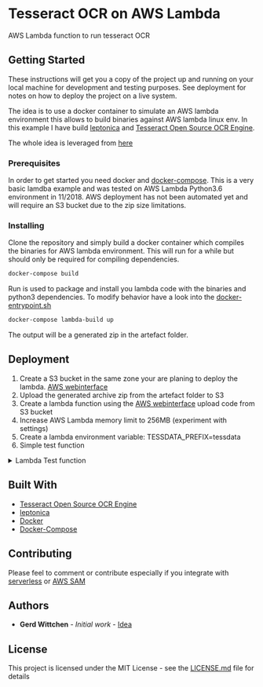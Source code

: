 # Tesseract OCR on AWS Lambda

AWS Lambda function to run tesseract OCR

## Getting Started

These instructions will get you a copy of the project up and running on your local machine for development and testing purposes. See deployment for notes on how to deploy the project on a live system.

The idea is to use a docker container to simulate an AWS lambda environment this allows to build binaries against AWS lambda linux env.
In this example I have build [leptonica](http://www.leptonica.com/) and [Tesseract Open Source OCR Engine](https://github.com/tesseract-ocr/tesseract).

The whole idea is leveraged from [here](https://gist.github.com/barbolo/e59aa45ec8e425a26ec4da1086acfbc7)

### Prerequisites

In order to get started you need docker and [docker-compose](https://docs.docker.com/compose/install/#prerequisites).
This is a very basic lamdba example and was tested on AWS Lambda Python3.6 environment in 11/2018.
AWS deployment has not been automated yet and will require an S3 bucket due to the zip size limitations.

### Installing

Clone the repository and simply build a docker container which compiles the binaries for AWS lambda environment.
This will run for a while but should only be required for compiling dependencies.

```bash
docker-compose build
```

Run is used to package and install you lambda code with the
binaries and python3 dependencies. To modify behavior have a look into the [docker-entrypoint.sh](https://github.com/gwittchen/lambda-ocr/blob/master/docker-entrypoint.sh)

```bash
docker-compose lambda-build up
```

The output will be a generated zip in the artefact folder.

## Deployment

1. Create a S3 bucket in the same zone your are planing to deploy the lambda. [AWS webinterface](https://aws.amazon.com/console/)
2. Upload the generated archive zip from the artefact folder to S3
3. Create a lambda function using the [AWS webinterface](https://aws.amazon.com/console/) upload code from S3 bucket
4. Increase AWS Lambda memory limit to 256MB (experiment with settings)
5. Create a lambda environment variable: TESSDATA_PREFIX=tessdata
6. Simple test function
<details><summary>Lambda Test function</summary>
<p>

#### Lambda Test function

```json
{
  "image64": "/9j/4AAQSkZJRgABAQAAAQABAAD/2wCEAAkGBxITEhUTExMVFhUWGB0XGRYY\nGB4YGRYYGR8dIxgeFxgYHSggGxslIiAZITEhJisrLi4xGB8zODMsNygtLisB\nCgoKBQUFDgUFDisZExkrKysrKysrKysrKysrKysrKysrKysrKysrKysrKysr\nKysrKysrKysrKysrKysrKysrK//AABEIAFMCWAMBIgACEQEDEQH/xAAcAAEA\nAgIDAQAAAAAAAAAAAAAABwgFBgECBAP/xABPEAABAwIEAwUFAwgFBw0BAAAB\nAgMRAAQFEiExBgdBEyJRYXEIFDKBkSNCUhUzVGJykpOhFySisdE1U3Sz0+Hw\nGCVjZXOCg5SywcPS4xb/xAAUAQEAAAAAAAAAAAAAAAAAAAAA/8QAFBEBAAAA\nAAAAAAAAAAAAAAAAAP/aAAwDAQACEQMRAD8AnGlKUClKUClfC8vG2klbi0oS\nN1KISPqdK+rawRI1B2Pj6eVB2pSlApSlApXRbgAJJgDUk6ACtfv+O8NZWW3L\nxlKxEjNMSJG0jag2OlY7CMctrlGe3eQ6kzqkzsYOm41rIA0HNKUoFKV0dcCQ\nVKIAG5JgD1JoO9K1nGePsNtkqLt21KdChCg45PTuIkj5wK8eD80cKuFZU3Ib\nVpo8C1M+BXAJG2/Sg3KlcJM1zQKUpQKUpQKV8rm4Q2hS3FJQhIlSlEJSkDck\nnQAeNYhvjHDlEJTfWhUTASH2ySTsAArUmgzlK4Sqa5oFKV1WuKDtStRRzNwg\nqUn31vuxJIUAZ/CcsK+Vd/6ScJ/Tmfqf8KDa6Vq6OYmFGSL5jQTquNPIHc+Q\n1rp/SThP6cz9T/hQbXSvHhOJs3LSXmFhxtU5VjYwSDHoQR8q9lApSlApSsBx\nNxlZWCQbl4IJnKgAqWqPBKdY8zp50GfpUS4vzzskz2LLzpKCQSA2M/3QZk5T\nqSoT00MmOmCc8Gn7hhgWbiS86hvMXQQkrUEzGXUCaCXaUpQKVpWMc0sMtnVs\nuOr7RtRSsBpZykCd4g+Gk712seaWEuJze9pR0KXEqQoH0I89xIoNzpUfX3OP\nCW1lHauOR95tsqSfQmJr4f024T4v/wAL/fQSRSo7Z5z4SoiXHkzOpaVGn7Mn\nyrceG8cavbdFyzm7NzNlzCD3VFJkdNUmgydKUoFKxHEnEtrYtdrcuBCdgN1r\nPghA1UfTbc6VFmI8/mwVBqyWqFEArdCQU66wEmDtprQTVSoFZ5+OZhmskZZ1\nh0zl6xKYnaPTz0lvhHi62xBrtbdSjBhSVCFIVAMEdd9xI86DP0pSgUpXxvLt\nDSC44pKEJEqWohKUjxJOgFB9qVDfE/PNltSkWbBeIMdqs5Wz5pSO8obfhrCW\nPP18K+2s2lJ0/NrUgjx+LMD6aetBP9K03gnmNZ4iAlBLb0E9iv4iBuW1bLHp\nqI1ArcQaDmlKUClKjnmNzTt7BPZsFD9zI7gMoQNCe0KToY2A+dBI1KrY5zzx\nMkwi2AnQdmowPCc+tbnwBzmTcOBm+ShpSiAh1OjZMbOZichJ2MxrBiNQmCld\nUKBEjau1ApSlApSlBFvG3OFuxuXbZNst1bUAqKwhMqAOkAkiDv49OtR1inOj\nFHSS2pthPQIbCiJGgKnM0nroBUs4xypsbq9cu3y6vtCCpvPlRISEj4QF9PxC\ns/gnBeH2sdhaMoVEZsudcftrlX8/DwoKmYpidxcr7R95x1XRTi1Kj0mYE9Bp\nVteBFTh1mcoT/V2u6JAHcToJ1qDfaH/ymj/RUf6xyp14JtS1h9o2dSlhsEyT\nJyiYmgzVKUoFa/xpxYxh1uX3pOuVCB8Ti40A8PM9K2CoP9pRlZFkoIVkSXgV\nxKQpXZwD4GEk+cHwNBofGnHV5iy0tkZWysdnbo1lRgCTErUTt57CsjgfJnFH\ntXA0wJiHFyrbcJbnrpqQa37kDwwlFsq7dYKXlLUltapB7GEQUpOglQX3okx4\nVLgSPCgqnxNy8xLDVh4oKkNkLD7JKggpMgnTMgiAZIjzrb+XfNu594QxfOdq\n24oIS4QlKm1E6E5QMySSkGdRU9uIBBBAMiIPUeB8qrRzm4MZw+4aUwCll9Kj\nlJkJcSrvBJjRMKRA1jWgsyDXNalyqxY3OF2zijKwjs1EnMZaJRJPiQkK1/FW\n20GN4jxFVvbPPpbLhabUsIBgqygmJ/49DVb+IONsUxgptkoMHXsWEqGbYSvv\nEkDzgCfSrPvNhQKSAQdCCJBB3BB3FYnhvhe0sUqTaspbCzmVBKiT5lRJjwGw\n1oK/YPyYxRxaA6lDCD8SlLSspHXuIMk76aDTenFnKC+s2S8lSLhKZzBuQpCY\n+LKdx0IEnUb1ZmKGgrhyr5lvWrzdtcuKct3FpTmWpRLEgJTlKjo3tKdgASI1\nmx6TVX+d2BsWuJZWEBtDjSXSkfDnUpQUR4DQGPOrA8AXrj2HWjrhlamUFRiJ\nMbx57+HXSg2ClKUCuCa5rTuaHGH5OsytBSX1nI0lXj95UDcJGvhMDrQaFz+4\ntVphrUQpKVvEg/iSWgkztoSdD0qGrBlSLlpKwQoOIkHQ6kEaHyqR+U3CS8Su\nVXt4S402vv8AaDP7w4Qe6So/CnukyDuBWsY2rtsdWMpGa+yQnvHR3L3ZgTpo\nNulBbOKV1Qa7UCvLijHaNOI/GhSfGMwI2677V6q8WNOZbd5UTlbWcp2MJOho\nKicH8POX90i2bUlKlBRzK+FISCST/d863t7kViOmVy1MiT31iD4fmzp5+dYH\nks4oYxbQYB7QK8x2a9PPWPpVqxQVwa5F4nIBdtgJ1PaLMDxjs9fSvtdciMQE\nZH7ZfjJWmP7Bn/dViaUGtcucCdscPZtXiguN55KCSnvuLUIJAOyh0rZaUoFc\nE1zUS8/eKHLe3btWyAbnOHNJPZpyiBrpJO8dDQYLmxzRuE3CrSxcLaWiQ48k\npJWqNUoOuUJ1BO8jpGul8JctsQxAhxKezZWCrtnSQFeYHxKk9YjzrcORnAiH\nx7/coCkpVDCFDulSfiWR1AOgB6gnpU8oQAAAIjYeHpQQ5g/IRgJ/rVy4tcjR\noBCPMHMFE+oy1mLDkpYNPofQ9cgtuJcQnMiAUkKAJyZiJG8gx9ak2lBwBXNK\nUFTeYrZXjN0gGM1xl9Jgf8elSDccgl65L4EaQFsnymSF+saV7OIOUFzcYg7d\ni4ZSlbwcAIUVASPKJ0qZBQQpY8gU5Ptr05j0bbGUbdVGT6wPSvo7yBZ0y3rm\n+stpMiDtroZj5TU0V5cVvEssuurMJbQpZMgaJBO506UFSeNcATYXSrVL4eKE\npKlBOQJUROUiTqBBn9boRVk+VGGuW+E2rTohYSpRHh2i1LAPgQFCR0M1XDhb\nC1X+JtNwtxLr2dwq1UW82ZZWR1ImT4mrctpgRAHkKDvXixjEm7Zlb7pyttpK\n1HfQeXU9APE17a1bmeB+SryQCOxVuY16GfEGCB1260Fb7t65xfEVFOda33IS\nDJDTalQkEDZCAdfTzqY8I5F2CEDt3HnlwJIUG0g9coSJj1JrRfZ4cP5SdSIh\nVusnQdFojXeNasenYUEXYryQw9TSgwXWnI7qyvOmemZJHw+Ma1CuEXr2FYkl\nxaDnYcIWjVOZOoVG0gjUE6HQ1bs1X/2jGmk3dspKYcU0orVA7wCoR6kd/fyo\nJ8tXwtCVp1SoAg+IIkfyr61qXKjN+SbPMtSj2WhMaCTlSIGwEAeQrbaBVdOe\n3F5ubgWTRUG7ZR7SdAt308EiQD5nyqxDjgSCSYAEn0G9VS4PKbzGmVOiQ7dF\nxQ6HvFYGvSQBB6UEh8A8mG1sh7EQvMoApYSrLkHTtCNcx10B0B8dtqv+TOEr\nQUoZW0rotDq1EfJxSkn6VIQrmgqZxvwHdYa6e0BWxplfSkhBnYH8KpB0nzFT\nnyi44GIW/ZuSLhgJSsk/nAZAWIAAkgyOn0raeLMGRd2b9uoA9oggT0Xug/JQ\nSflVbuUV+7b4swhMAuKLLiT+FWqhp1BSk+ooLUUpSg0fnDxD7nhzmUqDr32L\nZSNirVRJOwyhVQjyp4G/Kb6g4oi3ZAUvLupSicqASIE6knXQecjOe0Ti613r\nVtshlrOB4rcJkn5BIHz8alXlDw+mzw1kCCp9IuFqGklxIKQPJKco9QT1oMl/\n/C4Zlye4WsRH5lGb9+M0+c1CPNDleqwCrm3VmtJAIUe+1mMAE/eRMAHfUTO9\nWRrG8R4ULq1ft1bOtqRPgVDQ6g7GD8qCO+RvGouGRYuk9swjuaGFMJyga7Zk\nyBHgRHlK1VT5ZYkbLF2A4Snvm3cA1+KUwY0Iz5T8pq1SDpQdqUpQKUpQKUpQ\nVw9oj/KaP9FR/rHKsBw+f6rb/wDYt/8ApFQp7SVqlL9o6IzLbcQdNw2pJTJ6\n/GalHle2pOE2QUZPYpO891Wqf7JA8tqDaaUpQK4iuaUHEVzSlANQP7SGIJLt\noyFAlCVuEfeGcpCZ9cp+lStxrxYzh9up50gq1Dbcwp1X4U7/ADMafSa/cNYS\n9juKqceScpUHHyJAQ0CAlCSB8UQgdSEz0JoJn5H2iW8HtyE5VOFxaz1Ue0UE\nqP8A3EoE+AFb5XxtLZDaEttpCUJASlKRASkbAAbAV9qBSlKDia+N7dttNrcc\nWEIQkqUomAkDck1FvPLjC9sFWotHg32gcK+4hc5ckfnEmNzt41CfEHF9/fQL\nm4W6AZCICUTtORACZ84mgy3MjHVYjia1tQpGYMMxstKSQkgkD4iSdds0dKsx\nwjh6reytmF/G0y2hWs95KQFa+tQLyPfw1t9S7xaUPpILBdMNjfMUkmO02ifl\nrNWPRHSg7UpXBNB8MQu0MtrdcUEobSVqUdglIkn6VWbHb57HsWSlrMELORoK\nkhttO61JExOqj5wJrceePHx72HW6o/SFDwI/NajzBJHkPGti5NcAKsWzc3AI\nuHkZcsn7JskHKRMFSoSTO2UAdZDfMCwlu0t2mGkgJbSEiBEkbk+ZMk+pqq/E\nDQRjLqUBaQm8MZiSr85vJ1M7gnWCKtyaqNiCe0xpY1VnviBESQXiBE6ek6UF\nuQK5rgGuaBXyuUJKFBQBSQQQdiCNZ8q+teTFlqDDpQJUG1lIiZUEmBHX0oKp\ncrGyrFrMJmQ6FaGNEglX8gdOu1WKxXmRhdsoocu2ypJylKJcKTrIPZgxER5V\nWbhvhW8vXMlvbrX4mMqE/tLVoP7/AFqUML5CLISbm7CTrKGkZo00hxRE/u0G\n3v8AOvCUmAt1Q/Elox/ag/yrb+HuKLO9TmtrhtzrlBhY/aQYUPpURX/IBWvY\n3o6aONEdNe8lRnXyqN8Vwu9wm8CVZmnWzmbdTspIPxIPVJ6g+JBFBb6lapy4\n4wRiVoHdA8iEPIGwXG6RJ7itx8x0ra6Dgmqt8ycS/KGMrQFdwOJtmzGgCVZV\nGBqe+VHzqz167kQpcTlSVR6Amqm8u7xhGIJurtwZWQu4ObvKdcQCUJTm0LhV\nBEkajeYoLPcL4UixtGrfOCllEFZASCd1KPQak9frXgHMbCc2X35mZjcx+9ER\n57VA2PYliONXa1MtPKaUrs0NJns0pTKkhxU5M0d4kn00ArIK5H4pGabaYnL2\nipmNtURPzjzoLFWGIMvoDjLqHEHZSFBST80mK9NVCxPDMRwp4JWHrZaphbay\nkLSN8q2zBGvj97UCp65R8di/t+ycM3LISFkkS6CSAtIGvhm03I8aCQ6UpQKU\npQKjbnvjqrfDi02sBdwsNkdS3BLkeEwBP6xqSFGqs818fVfYo6EAlLR92bSB\nJVkJzRB7xUsqiNxloNy9nDCjmurpSdgllCuhJlTgHpDf1qdawHAmC+52Fvbk\nALQjvwSQXFSpZk6/ETWfoFebELVLra21CUrSpJ66KEHQ16a6rVFBVLA7+4wL\nE1ZwkqaJadTEhbaoJyEwQSAlQOnSdJqx2Cca4fcpBZumiYBKVKCVpkD4kqgj\ncD1qAubvGLGIPBNu0gobIAuMpDq95GuvZaiARMjSBWJseW+LPNpcRZuFChmS\nSpCZB65VqBE6dKCwvFvMSwsUAuOhxZ1S21C1kTqd8oG+pI2quuI3dzi+IjVS\n1POBKUgFQZbJ0CU9EoGp22JO816neV2MJSSbJcAToptR+QC5J8hWb5V8wkYa\nfd7hlIaUs53QmHkE6HON1pEARuI67UFhcBwxu2t27doHI0kITJkwOpPid/nX\nvr42j6VoStBlKgFJI2KSJBHqK+1BwRVSb95eGYs4toZV29wvKCSQUEmEkq1I\nUhUE+B+dW3qKecHLp2/U0/aISXhKHAVBGZESgydyDI9FDwoJHwXFmbllt9lY\nW2tOYEfzB8CDII6EV7pqpWC8TYlhLy2kKU0Qr7RlxIUgqTpqk9YAGZJBIA1i\ntjxDnfii0kITbtSIlLZUQfEdopQ+oigmDmXxu3htsSFf1hxKgyiCRIgFStNE\npkHXfb0r7y0cKsYtFEyS9JPiTJNZTgvha8xl4uvuLLCVS684TqJlSGp0Cjrt\non6CsbwYlKMbYFt9o2LvK2SfibzEAk6a5NfOgtnSuEmuaCpvMFarvGblKNVL\nuOwSDCe8jK2PlIAmrUYZZpZZaaSIS22lsCSYCAABJ1O25qq3Gea2xm4W33lN\n3ZeTI0KirOAQNwCY+VWutXCpKVKSUkgEpO6SRqPlQfWuq9q7V1XtQVHDQTje\nUAgJv4AO4Ae2PnVuRVS+ZTCWMXuU26SjK6FJAJJCyEqJT1HeJIHSQOlW0FBz\nSlKBSlKBSlKCu/tE3KziDLZJKE26VJT0ClrWFEeZCU/u1MXLNKxhVlnMnsEE\nfskdz+zlqHfaHZjEGlZYzsAFX4oUrcdI018/Kpl5dXaXcMtFoKI7FAIR8KVJ\nSAU7nUEQR4ig2OlKUClKUCtI5kcwWcNbKdF3Kky215HZS42RofMxHnXk5o8x\n28PR2LWRy6XsiZDQ/E4Bv5J0n03hThLhq5xm8UVuEyQt95WpSDP9oxCRsI6A\nCg7YVhOI47dlZKlSe+6qeyZBkhIHTyQPn1NWU4Y4fZsrdDDKYCQAVdVqAEqU\nepJk/M124d4ft7JlLNu2EIG/4ln8S1feV5n5QNK64/xJa2eU3L6GgucuYmVE\nbwACYGk+ooMvSsfgmMsXbfa27qHW5jMgzBG4I3SdRofEVkKBSlKDw4lg1tcQ\nH2GngDIDqEuAE7kBYMH/AArzN8L2KUKQm0t0oXopKWUJCh+sAnWsvSgrlzl5\ndt2Kk3VqlQt1HKpEyGV/dykmcqtd9iInvADe+QfESrixWwtSSq2WEpEQQ0oS\nifGDnE+QrYebmT8k3naRHZiJE9/Mns9uubL84qH/AGeE/wDOLhlWjCtAND3k\nRmPTy86CyNYPjTHhY2bt1kz9llhMxJWpKEyY0EqE+U1nKxvEWEIu7Z22WSlL\nqCgkAEidiJBEigqdgWPhq/TevtB+HVOqQTAWpU6zESFHMNPu1LA9oBv9AX/G\nH+zrLo5E4flAU/dkjchTYn5FowP8dzS65FYerLkeuURAV3kKzRudUaKOm2gj\nagw7nP8ATBiwVPSXhE+f2dRI3jsYgL5Tcn3g3HZ5oGbOVhOaJgGOnSpvPIew\nlJFzdR94S3r+yez7o9QahP8AIyDinuQUrJ737vm0Ksva5J2jNGu0UEmp5+u/\noCNf+mP/ANKmXhzGEXds1ct/C6gKAmcp+8knxSoFJ9K0C75G4av4HLluI0C0\nqEaT8SCddeu5+Vb/AMOYI1ZW7ds1mKGxAKjKjJJJJAAkkk6ADXQCgyVcEVzS\ng4SmK5pSgVpfNjhn36wcSmA419s2T1KAZTJ2zAkesVula/x7iYt8Pu3ZAIZW\nEk/jUkhAjrKiKCE/Z3uVDEHWkqIQtgqUPxKQpOU/LMr61Yyq3+zw2TiTigNE\n26wfKVNx9dashQfC8bzoUiYzJKZ8JEVTrA8BdfvEWYAS6tzszMQggnMT4hIB\nOm8VcsiqtcYtqwzHFuIA+zfTcISklIKVELyabCCUn1NBY3hfhu3sWEsW6SEC\nSZMlSjupR6nb6VmAK+GH3SXWm3U/CtCVjWdFAEajevRQYLjHhhnELZdu7pIl\nKwAVNrGykz8wY3BI61Wvgp52yxlhpChmTdC2WqNFJU4EL0PQiSOo0q17iwkE\nnYCT6CqnYG4H8cZdbBIcv0upEa5C8FSR5J1PhB8KC2dKUoFKUoMZxJi6bS1e\nuVCQ0gryzGYjZM+JMD51WHgTB/fsWaSrMEqdLy8p1SEysgHfcZZ31qWfaC4h\n7GzTap+O5V3vJpsgn5lWUegVXj9nzhpKWVX64K3CptvrkQkws7aKUfPYUExI\nrtSlArQ+dGOuWmGqU0vI44tLSVA5VAGSooI1BgHUbTW+VFvtDMFWHNKCSQh9\nJJBEJBStMmR1JA6akUGiciuDk3Nwq7dBLduoZExKVuwTqf1O6qB1KddKsYna\noj9nC5R7nctT30v5ynqErQgJPzKVfSpdoOCKgj2gOFENKRiDSSFOLCHojLmj\nuK01BMEE9dOu88VD3tF4okWrNsFDMt3OpIUM2RCVRmTvGYgz+r9AynIPGHHs\nN7NQ0t3C2lZM5ge8BqZGUKA8IjwqTaiz2erNSMNWo7OXClJ9AEJ+eoO1SnQK\nUpQYzGOH7W6CRcsNuhJkZ0hUT4E6isJh/LLCGVZkWTZJ6OFTo+SXVKA+lbdX\nnxC9bZbU66tKEJ1UpaglKR5k0Gnc2MdFhhjvZgJU5DDYA0SXAZ0G0ICyPMCo\no9n3CQ7iCnlJBTbtkgmdFr7qCBsdO039a8nNjjEYndttW4UppolDZEntlry9\n4IyzOmUDUmPOKmvlZwz7jYNtrbCH1St3YkqJOUKUN4TAiTGupoNwpSlBVbnR\narbxa4Kk5Q5kcTEwpJQkFQnxUFA+YNWV4YvC9aWzpyy4w2s5dpUkExqdJqHv\naOwpRVa3QR3cqmVr8DOZsHy1XHzrauQ2O9vh/YKUCu1UW95JbV3myfAfEj/w\nxQSXXVe1dq0vm5jy7TDHnGyA4spaSSJ+MwrTb4c0E9aCBMAR+U8bbLvfS/cF\nas+mZtMqynLt3UxpVrUVXX2ebILxBx0x9kwco81qCZBnoMw+dWMoFKUoFKUo\nPNc37Tcdo4hE7ZlhM+kmvgcdtf0lj+Kj/GoI5l8EYre4ncOt2qlo7oQoLQEl\nAAAgqKddCSNwSdxBOFRyZxcpCi02Jjul1MifGNNPWgzvtDYghy5tQhaVBLKj\nCSDGdWhkeIH8qk/ltiNs1hdmhVwyCGUkguJBBV3iCJ3Ex8qhf+hXF/wM/wAU\nV2VyUxWAQGCTuA7qn1JSAfkTQWL/AC7a/pLH8VH+Neq1ukODMhSVJ/EkhQPj\nqKrR/Qpi/wCBn+KKmzlRgLtlh6GHkhLoWtSgCFAyo5TI/Vy0G41F/N7mUbAe\n7W4/rKkhXaaFLKTMGCCFLMHQ6Aa1KFQpzX5b39/fm4tw2Wy2lOq8pBTMyCPO\ngjrhLDkYjeLfv7xtluQt5x1SUlxSj8Ce8nVQSvvD4QPMTP2BY7gto0lm3vLN\nDaegeRJPUqOaVKPiahBHJvFy5kLTaRE9oXU5PTSVT8q9p5GYn0ctTp0cX9NW\n/wDdQT1bcXYe4YbvLZZGpCXkGB+9UW+0Didq8wwlu5Qt5twns0FK5QpOqlKG\nqQIGkwZ1BgRrR5FYn/nbT99z/ZV8LPkliiwSTbohRELcPeAiFAoSrQ67wdNq\nCRPZz/yc/wD6Wv8A1bNSpWm8q+FHcNs1MvKQpxbqnTkJKRISkAFQBOiQdutb\nlQYPjXiAWFm7dFBX2cQkECVKISmSdhJEnwnetT4a5yYe+lIfUbd3KMwWCW83\nglYH94H8q3rGcKZumVMPoDja/iSSQD4aggggwQRqCKh/inkVOZdlcR1DT2vy\nS4kaddx4SdzQTLb37SxKHELExKVBQ+oNYrG+MbC0JFxctIUBOTNmcg7Q2mVa\n+lQAOSuLfgZ/iivpb8k8VKgFBlIO6i5IHySCaDnmrzLViCgxb50Wo3CtC8ZB\nBUOgBAgT5nwEockOGPdbHtiTnuiHCCnKUpTIQnXWdyfXymvhwdyatLVQduF+\n9OJIKQU5G0kfqSc5/a08qk4Cg5pSlArz4hetstqdcUEoQCpSjskDcmvRWG4w\nwT32yftc+QuogK10UCCmY3EgSOokUGCc5q4Rkze9p2nKErzekZfi8qr69irB\nxkXSCQx74l6SDOTtApRgknxMVIFtyCezjtL1vJ1ytkmPIEgT6/z2r3XfIFBV\n9nfKSn9dkLM6zqlxIjbpQbb/AEvYOFZTcneJ7JyPCZy7edbrh96h5tLragpt\naQpKhspJEgioWPs/q6YgPnbkf/N/xFTDw/hYtbZm3CswabS3miJygCYkxO/z\noMhUa84eNbnDBaqtw2e1U5nC0kyEZIAggj4j/KpK CcScKWl8gIumQ4EzlMl\nKkFUTlUkgjZPrFBHWD8+bZUC4tnWtu8hQcT qSDlUBPhNbza8wcLcSFC+twD\n+NwII9Urg1p+L8i7Jclh51nSADD ZHXWFeomteueQD0wi+bI/WaKDPoFq/vo\ JIxrmbhdu2Vm6bdOwQyoOqUYmISdB0kwKgjjfje6xZ9LaULS1mCWrdBkqUTu\nsAd ZPyHTqTtbXIC4kTetATqQ2omPISJ+oqTuDOXtnhyUltA eG77gBX55Oi\nE+Q6bk70GP5S8D/k6 Up2DcuwXI1CAPhQD1gySRoT5AVv1KUCoq55cELu2UX\nNugrfa0UlI7y2jrp4lJkg ClVKtcKFBWnlhzRVhw93eQp22kkFJ77U75QdFJ\nJ1y6RJM9DMqeaOEZZ98RtMQuf Mu9fDiflZh14CezDDsz2jICSZ3zJjKqfSf\nA7zpH/J9/wCsB/5b/wDagxnM3m6m7 NrZJWhtwQ6tYyrUPwJAJhJ6nczGms7\nDyK4JWwFX1wkpW4nKygiClswVLI3BVsNo /ir1cN8jrVhxK7l43ISZDeTs2z\ntGcBSiqNdJg6SImZWQmBQdqUpQKUrq4mRG1BW nhivvGKrQlJHYISx4lSgVK\nkAea4HpViuFsP93s7dnKEltpCSBtmCRm/nJnzrVMK5S2DT3vDinrh3tO1CnV\nzrMjMEgZtdZPhW/AUHNKUoFYziPBW7y2ctnfgcTBI3Sd0qTP3kmCPSsnSgqr\ncMX2AX6VGdDKSCQ2+jYyOu57p1SqD4TJ+G8+LJSR21u+2cuuXKtObwBkEjzI\nFSbjOEMXTSmX20uNqEFJ/wDYjVJ21BB0qP7rkbhilZkrum9B3UOJI0699tRn\n50GK4i57sJbIs7dxbhGingEoSfNKVFSvTTfeonssPxDGbtbiQp55ZzLWYCED\nQCSdEpGgCRrA0Bqb7HkhhaB3zcO7fG4ABHgG0p385rfcIwhi2bDVu0hpsfdQ\nIE+J6k+Zk0HHD+HJtrdphAAS2gJESRoNYnXUyfnWQpSg+F9dBptbivhQlSz6\nJEmone5+Wkdy0uFHTRRQkROuoJ6T0+m9S2+0FApOxBH1qLv6BcN/z95++1/s\naDDv+0AiSBYKIkxL4E+EgNmPST86j3iTjDEMXWGlSUlct27Q7oJgCQO8s+aj\nAkxE1NFjyVwpEZ0POwI+0dIB13PZBGvTTTStxwLhy1swRbMNtTAJQIKo2zHc\n/M9aCLuVHKp22fTdXwSFIEtNBQVCiFZi5pEpEQATrr0FTOKUoFKUoMZxHhDd\n3buW7k5HElJgwR1BBIOoIB2O2x2qsWNYNiGB3IUlakKP5t5HwLHXeQfNCh1G\nmoq2FeLFMLZuEhDzTbiQoKCVpChmGxhQImggy35+3ASkLs2ioDvFK1JBPkkg\nx9TWoY3jt/jl0huCok/ZMI+BsGJJ+WpWo/QaVPdzyswhasyrJAMAd1biE6fq\noWEn6VnsH4btLUk29uy0TuUICVEeGYCY0GlBgeV/BAwy2KVKSt5w5nVpGkjQ\nISTqUJ1ieqlHSYrdKUoFKUoFKUoOMormlKBSlKBSKUoFKUoOIpFKUCKRSlBz\nSlKBSlKBFKUoFKUoFKUoFKUoFKUoFKUoFKUoFKUoFKUoFKUoFKUoFKUoFKUo\nFKUoFKUoFKUoFKUoFKUoFKUoFKUoFKUoFKUoFKUoFKUoFKUoFKUoFKUoFKUo\nFKUoP//Z\n"
}
```
</p>
</details>

## Built With

* [Tesseract Open Source OCR Engine](https://github.com/tesseract-ocr/tesseract)
* [leptonica](http://www.leptonica.com/)
* [Docker](https://www.docker.com/)
* [Docker-Compose](https://docs.docker.com/compose/install/#prerequisites)

## Contributing

Please feel to comment or contribute especially if you integrate with [serverless](https://serverless.com/) or [AWS SAM](https://docs.aws.amazon.com/lambda/latest/dg/deploying-lambda-apps.html)

## Authors

* **Gerd Wittchen** - *Initial work* - [Idea](https://gist.github.com/barbolo/e59aa45ec8e425a26ec4da1086acfbc7)

## License

This project is licensed under the MIT License - see the [LICENSE.md](LICENSE.md) file for details

